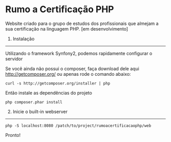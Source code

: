 Rumo a Certificação PHP
========================

Website criado para o grupo de estudos dos profissionais que almejam a sua certificação na linguagem PHP.
[em desenvolvimento]

1) Instalação
----------------------------------

Utilizando o framework Synfony2, podemos rapidamente configurar o servidor

Se você ainda não possui o composer, faça download dele aqui
http://getcomposer.org/ ou apenas rode o comando abaixo:

    curl -s http://getcomposer.org/installer | php

Então instale as dependências do projeto

    php composer.phar install

2) Inicie o built-in webserver
-------------------------------------

    php -S localhost:8080 /patch/to/project/rumoacertificacaophp/web

Pronto!
